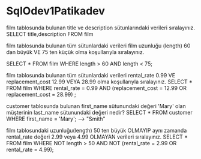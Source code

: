 # SqlOdev1Patikadev

film tablosunda bulunan title ve description sütunlarındaki verileri sıralayınız.
SELECT title,description FROM film

film tablosunda bulunan tüm sütunlardaki verileri film uzunluğu (length) 60 dan büyük VE 75 ten küçük olma koşullarıyla sıralayınız.

SELECT * FROM film WHERE length > 60 AND length < 75;

film tablosunda bulunan tüm sütunlardaki verileri rental_rate 0.99 VE replacement_cost 12.99 VEYA 28.99 olma koşullarıyla sıralayınız.
SELECT * FROM film WHERE rental_rate = 0.99 AND (replacement_cost = 12.99 OR replacement_cost = 28.99) ;

customer tablosunda bulunan first_name sütunundaki değeri 'Mary' olan müşterinin last_name sütunundaki değeri nedir?
SELECT * FROM customer WHERE first_name = 'Mary'; --> "Smith"

film tablosundaki uzunluğu(length) 50 ten büyük OLMAYIP aynı zamanda rental_rate değeri 2.99 veya 4.99 OLMAYAN verileri sıralayınız.
SELECT * FROM film WHERE NOT length > 50 AND NOT (rental_rate = 2.99 OR rental_rate = 4.99);
